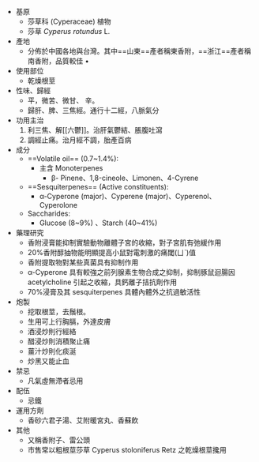 - 基原
	- 莎草科 (Cyperaceae) 植物 
	- 莎草 *Cyperus rotundus* L. 
- 產地
	- 分佈於中國各地與台灣。其中==山東==產者稱東香附，==浙江==產者稱南香附，品質較佳 •
- 使用部位 
	- 乾燥根莖 
- 性味、歸經 
	- 平，微苦、微甘、 辛。
	- 歸肝、脾、三焦經。通行十二經，八脈氣分
- 功用主治 
	1. 利三焦、解[[六鬱]]。治肝氣鬱結、脹腹吐瀉 
	2. 調經止痛。治月經不調，胎產百病
- 成分 
	- ==Volatile oil== (0.7~1.4%): 
		- 主含 Monoterpenes 
			- β- Pinene、1,8-cineole、Limonen、4-Cyrene 
	- ==Sesquiterpenes== (Active constituents):
		- α-Cyperone (major)、Cyperene (major)、Cyperenol、Cyperolone 
	- Saccharides: 
		- Glucose (8~9%) 、Starch (40~41%)
- 藥理研究 
	- 香附浸膏能抑制實驗動物離體子宮的收縮，對子宮肌有弛緩作用 
	- 20%香附醇抽物能明顯提高小鼠對電刺激的痛閾(ㄩˋ)值 
	- 香附提取物對某些真菌具有抑制作用 
	- α-Cyperone 具有較強之前列腺素生物合成之抑制，抑制豚鼠迴腸因 acetylcholine 引起之收縮，具鈣離子拮抗劑作用 
	- 70%浸膏及其 sesquiterpenes 具體內體外之抗過敏活性
- 炮製 
	- 挖取根莖，去鬚根。 
	- 生用可上行胸膈，外達皮膚 
	- 酒浸炒則行經絡 
	- 醋浸炒則消積聚止痛
	- 薑汁炒則化痰涎
	- 炒黑又能止血
- 禁忌 
	- 凡氣虛無滯者忌用
- 配伍
	- 忌鐵 
- 運用方劑 
	- 香砂六君子湯、艾附暖宮丸、香蘇飲 
- 其他
	- 又稱香附子、雷公頭 
	- 市售常以粗根莖莎草 Cyperus stoloniferus Retz 之乾燥根莖攙用